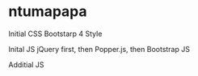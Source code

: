 # ntumapapa

Initial CSS
Bootstarp 4
Style

Inital JS 
jQuery first, then Popper.js, then Bootstrap JS 

Additial JS